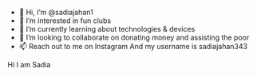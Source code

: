- 👋 Hi, I’m @sadiajahan1
- 👀 I’m interested in fun clubs 
- 🌱 I’m currently learning about technologies & devices 
- 💞️ I’m looking to collaborate on donating money and assisting the poor
- 📫 Reach out to me on Instagram And my username is sadiajahan343 

Hi I am Sadia

